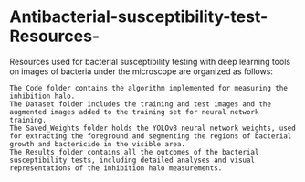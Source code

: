 # Antibacterial-susceptibility-test-Resources-
Resources used for bacterial susceptibility testing with deep learning tools on images of bacteria under the microscope are organized as follows:

    The Code folder contains the algorithm implemented for measuring the inhibition halo.
    The Dataset folder includes the training and test images and the augmented images added to the training set for neural network training.
    The Saved_Weights folder holds the YOLOv8 neural network weights, used for extracting the foreground and segmenting the regions of bacterial growth and bactericide in the visible area.
    The Results folder contains all the outcomes of the bacterial susceptibility tests, including detailed analyses and visual representations of the inhibition halo measurements.
